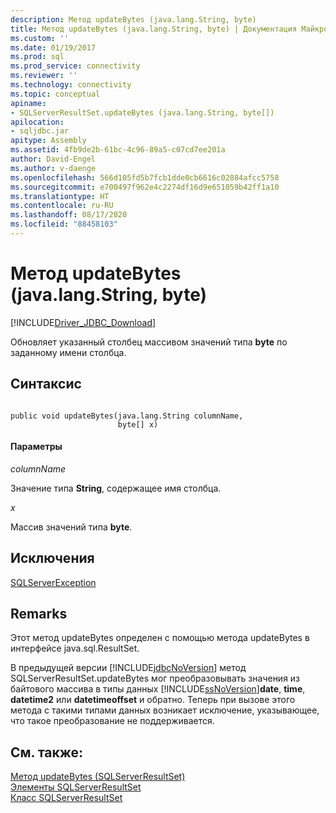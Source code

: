 ```yaml
---
description: Метод updateBytes (java.lang.String, byte)
title: Метод updateBytes (java.lang.String, byte) | Документация Майкрософт
ms.custom: ''
ms.date: 01/19/2017
ms.prod: sql
ms.prod_service: connectivity
ms.reviewer: ''
ms.technology: connectivity
ms.topic: conceptual
apiname:
- SQLServerResultSet.updateBytes (java.lang.String, byte[])
apilocation:
- sqljdbc.jar
apitype: Assembly
ms.assetid: 4fb9de2b-61bc-4c96-89a5-c07cd7ee201a
author: David-Engel
ms.author: v-daenge
ms.openlocfilehash: 566d105fd5b7fcb1dde0cb6616c02884afcc5758
ms.sourcegitcommit: e700497f962e4c2274df16d9e651059b42ff1a10
ms.translationtype: HT
ms.contentlocale: ru-RU
ms.lasthandoff: 08/17/2020
ms.locfileid: "88458103"
---
```

# <a name="updatebytes-method-javalangstring-byte"></a>Метод updateBytes (java.lang.String, byte)
[!INCLUDE[Driver_JDBC_Download](../../../includes/driver_jdbc_download.md)]

  Обновляет указанный столбец массивом значений типа **byte** по заданному имени столбца.  
  
## <a name="syntax"></a>Синтаксис  
  
```  
  
public void updateBytes(java.lang.String columnName,  
                        byte[] x)  
```  
  
#### <a name="parameters"></a>Параметры  
 *columnName*  
  
 Значение типа **String**, содержащее имя столбца.  
  
 *x*  
  
 Массив значений типа **byte**.  
  
## <a name="exceptions"></a>Исключения  
 [SQLServerException](../../../connect/jdbc/reference/sqlserverexception-class.md)  
  
## <a name="remarks"></a>Remarks  
 Этот метод updateBytes определен с помощью метода updateBytes в интерфейсе java.sql.ResultSet.  
  
 В предыдущей версии [!INCLUDE[jdbcNoVersion](../../../includes/jdbcnoversion_md.md)] метод SQLServerResultSet.updateBytes мог преобразовывать значения из байтового массива в типы данных [!INCLUDE[ssNoVersion](../../../includes/ssnoversion-md.md)]**date**, **time**, **datetime2** или **datetimeoffset** и обратно. Теперь при вызове этого метода с такими типами данных возникает исключение, указывающее, что такое преобразование не поддерживается.  
  
## <a name="see-also"></a>См. также:  
 [Метод updateBytes &#40;SQLServerResultSet&#41;](../../../connect/jdbc/reference/updatebytes-method-sqlserverresultset.md)   
 [Элементы SQLServerResultSet](../../../connect/jdbc/reference/sqlserverresultset-members.md)   
 [Класс SQLServerResultSet](../../../connect/jdbc/reference/sqlserverresultset-class.md)  
  
  
